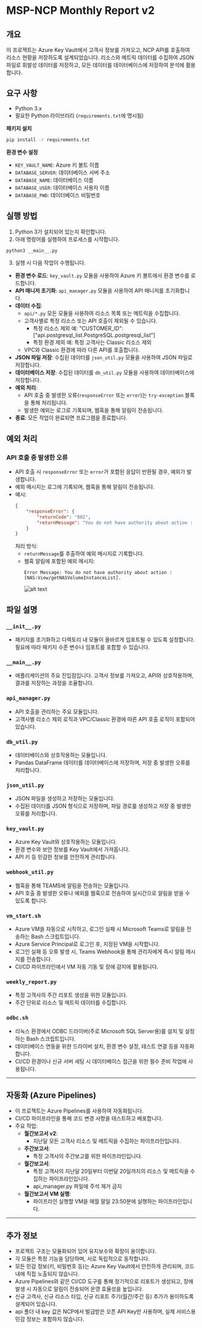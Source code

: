 # MSP-NCP Monthly Report v2

## 개요
이 프로젝트는 Azure Key Vault에서 고객사 정보를 가져오고, NCP API를 호출하여 리소스 현황을 저장하도록 설계되었습니다. 리소스와 메트릭 데이터를 수집하여 JSON 파일로 휘발성 데이터를 저장하고, 모든 데이터를 데이터베이스에 저장하여 분석에 활용합니다.

## 요구 사항
- Python 3.x
- 필요한 Python 라이브러리 (`requirements.txt`에 명시됨)

**패키지 설치** <br>
```bash
pip install -r requirements.txt
```

**환경 변수 설정**
- `KEY_VAULT_NAME`: Azure 키 볼트 이름
- `DATABASE_SERVER`: 데이터베이스 서버 주소
- `DATABASE_NAME`: 데이터베이스 이름
- `DATABASE_USER`: 데이터베이스 사용자 이름
- `DATABASE_PWD`: 데이터베이스 비밀번호

## 실행 방법
1. Python 3가 설치되어 있는지 확인합니다.
2. 아래 명령어를 실행하여 프로세스를 시작합니다. <br>
```bash
python3 __main__.py
```
3. 실행 시 다음 작업이 수행됩니다.
- **환경 변수 로드**: `key_vault.py` 모듈을 사용하여 Azure 키 볼트에서 환경 변수를 로드합니다.  
- **API 매니저 초기화**: `api_manager.py` 모듈을 사용하여 API 매니저를 초기화합니다.
- **데이터 수집**:
    - `api/*.py` 모든 모듈을 사용하여 리소스 목록 또는 메트릭을 수집합니다.
    - 고객사별로 특정 리소스 또는 API 호출이 제외될 수 있습니다. 
        - 특정 리소스 제외 예: "CUSTOMER_ID": ["api.postgresql_list.PostgreSQL.postgresql_list"]
        - 특정 환경 제외 예: 특정 고객사는 Classic 리소스 제외
    - VPC와 Classic 환경에 따라 다른 API를 호출합니다.
- **JSON 파일 저장**: 수집된 데이터를 `json_util.py` 모듈을 사용하여 JSON 파일로 저장합니다.
- **데이터베이스 저장**: 수집된 데이터를 `db_util.py` 모듈을 사용하여 데이터베이스에 저장합니다.
- **예외 처리**:
    - API 호출 중 발생한 오류(`responseError` 또는 `error`)는 `try-exception` 블록을 통해 처리됩니다.
    - 발생한 예외는 로그로 기록되며, 웹훅을 통해 알림이 전송됩니다.
- **종료**: 모든 작업이 완료되면 프로그램을 종료합니다.

## 예외 처리
### API 호출 중 발생한 오류
- API 호출 시 `responseError` 또는 `error`가 포함된 응답이 반환될 경우, 예외가 발생합니다.
- 예외 메시지는 로그에 기록되며, 웹훅을 통해 알림이 전송됩니다.
- 예시:
    ```json
    {
        "responseError": {
            "returnCode": "802",
            "returnMessage": "You do not have authority about action : [NAS:View/getNASVolumeInstanceList]."
        }
    }
    ```
    처리 방식:
    - `returnMessage`를 추출하여 예외 메시지로 기록합니다.
    - 웹훅 알림에 포함된 예외 메시지:
        ```plaintext
        Error Message: You do not have authority about action : [NAS:View/getNASVolumeInstanceList].
        ```
        ![alt text](static/image.png)

## 파일 설명
### `__init__.py`
- 패키지를 초기화하고 디렉토리 내 모듈이 올바르게 임포트될 수 있도록 설정합니다. 필요에 따라 패키지 수준 변수나 임포트를 포함할 수 있습니다.

### `__main__.py`
- 애플리케이션의 주요 진입점입니다. 고객사 정보를 가져오고, API와 상호작용하며, 결과를 저장하는 과정을 조율합니다.

### `api_manager.py`
- API 호출을 관리하는 주요 모듈입니다.
- 고객사별 리소스 제외 로직과 VPC/Classic 환경에 따른 API 호출 로직이 포함되어 있습니다.

### `db_util.py`
- 데이터베이스와 상호작용하는 모듈입니다.
- Pandas DataFrame 데이터를 데이터베이스에 저장하며, 저장 중 발생한 오류를 처리합니다.

### `json_util.py`
- JSON 파일을 생성하고 저장하는 모듈입니다.
- 수집된 데이터를 JSON 형식으로 저장하며, 파일 경로를 생성하고 저장 중 발생한 오류를 처리합니다.

### `key_vault.py`
- Azure Key Vault와 상호작용하는 모듈입니다.
- 환경 변수와 보안 정보를 Key Vault에서 가져옵니다.
- API 키 등 민감한 정보를 안전하게 관리합니다.

### `webhook_util.py`
- 웹훅을 통해 TEAMS에 알림을 전송하는 모듈입니다.
- API 호출 중 발생한 오류나 예외를 웹훅으로 전송하여 실시간으로 알림을 받을 수 있도록 합니다.

### `vm_start.sh`
- Azure VM을 자동으로 시작하고, 로그인 실패 시 Microsoft Teams로 알림을 전송하는 Bash 스크립트입니다.
- Azure Service Principal로 로그인 후, 지정된 VM을 시작합니다.
- 로그인 실패 등 오류 발생 시, Teams Webhook을 통해 관리자에게 즉시 알림 메시지를 전송합니다.
- CI/CD 파이프라인에서 VM 자동 기동 및 장애 감지에 활용됩니다.

### `weekly_report.py`
- 특정 고객사의 주간 리포트 생성을 위한 모듈입니다.
- 주간 단위로 리소스 및 메트릭 데이터를 수집합니다.

### `odbc.sh`
- 리눅스 환경에서 ODBC 드라이버(주로 Microsoft SQL Server용)를 설치 및 설정하는 Bash 스크립트입니다.
- 데이터베이스 연동을 위한 드라이버 설치, 환경 변수 설정, 테스트 연결 등을 자동화합니다.
- CI/CD 환경이나 신규 서버 세팅 시 데이터베이스 접근을 위한 필수 준비 작업에 사용됩니다.

---

## 자동화 (Azure Pipelines)
- 이 프로젝트는 Azure Pipelines를 사용하여 자동화됩니다.
- CI/CD 파이프라인을 통해 코드 변경 사항을 테스트하고 배포합니다.
- 주요 작업:
    - **월간보고서 v2**:
        - 지난달 모든 고객사 리소스 및 메트릭을 수집하는 파이프라인입니다.
    - **주간보고서**:
        - 특정 고객사의 주간보고를 위한 파이프라인입니다.
    - **월간보고서**:
        - 특정 고객사의 지난달 20일부터 이번달 20일까지의 리소스 및 메트릭을 수집하는 파이프라인입니다.
        - api_manager.py 파일에 주석 제거 금지
    - **월간보고서 VM 실행**:
        - 파이프라인 실행할 VM을 매월 말일 23:50분에 실행하는 파이프라인입니다.

---

## 추가 정보
- 프로젝트 구조는 모듈화되어 있어 유지보수와 확장이 용이합니다.
- 각 모듈은 특정 기능을 담당하며, 서로 독립적으로 동작합니다.
- 모든 민감 정보(키, 비밀번호 등)는 Azure Key Vault에서 안전하게 관리되며, 코드 내에 직접 노출되지 않습니다.
- Azure Pipelines와 같은 CI/CD 도구를 통해 정기적으로 리포트가 생성되고, 장애 발생 시 자동으로 알림이 전송되어 운영 효율성을 높입니다.
- 신규 고객사, 신규 리소스 타입, 신규 리포트 주기(월간/주간 등) 추가가 용이하도록 설계되어 있습니다.
- api 폴더 내 key 값은 NCP에서 발급받은 오픈 API Key만 사용하며, 실제 서비스용 민감 정보는 포함하지 않습니다.